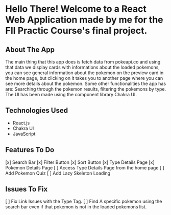 # Hello There! Welcome to a React Web Application made by me for the FII Practic Course's final project.

## About The App

The main thing that this app does is fetch data from pokeapi.co and using that data we display cards with informations about the loaded pokemons, you can see general information about the pokemon on the preview card in the home page, but clicking on it takes you to another page where you can see more details about the pokemon. Some other functionalities the app has are: Searching through the pokemon results, filtering the pokemons by type. The UI has been made using the component library Chakra UI.

## Technologies Used

- React.js
- Chakra UI
- JavaScript

## Features To Do

[x] Search Bar
[x] Filter Button
[x] Sort Button
[x] Type Details Page
[x] Pokemon Details Page
[ ] Access Type Details Page from the home page
[ ] Add Pokemon Quiz
[ ] Add Lazy Skeleton Loading

## Issues To Fix

[ ] Fix Link Issues with the Type Tag.
[ ] Find A specific pokemon using the search bar even if that pokemon is not in the loaded pokemons list.
